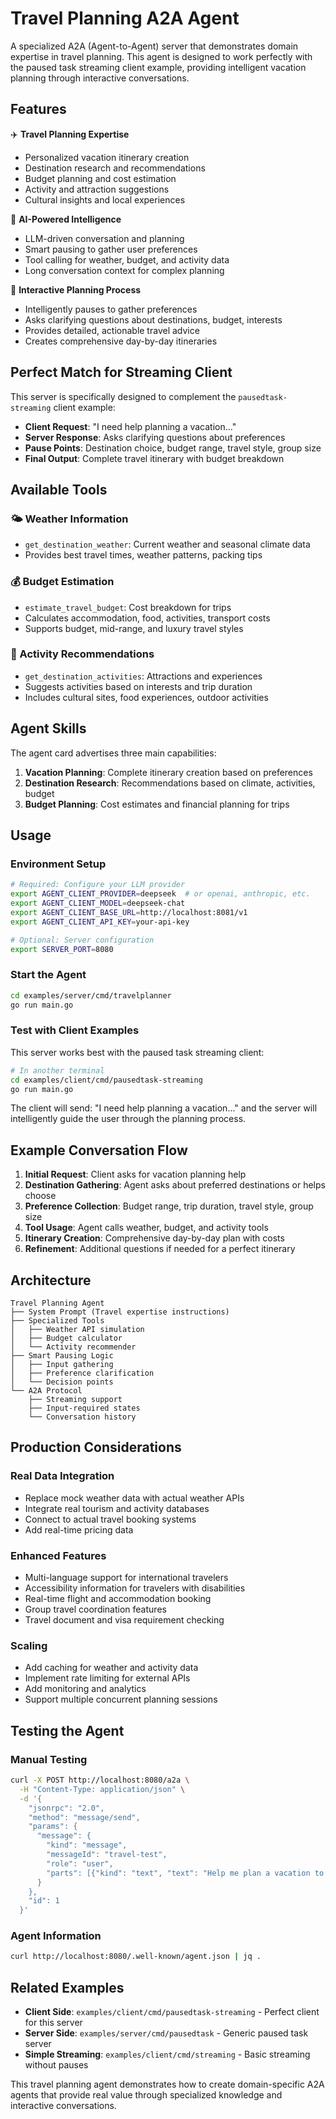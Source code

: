 # Travel Planning A2A Agent

A specialized A2A (Agent-to-Agent) server that demonstrates domain expertise in travel planning. This agent is designed to work perfectly with the paused task streaming client example, providing intelligent vacation planning through interactive conversations.

## Features

✈️ **Travel Planning Expertise**
- Personalized vacation itinerary creation
- Destination research and recommendations  
- Budget planning and cost estimation
- Activity and attraction suggestions
- Cultural insights and local experiences

🤖 **AI-Powered Intelligence**
- LLM-driven conversation and planning
- Smart pausing to gather user preferences
- Tool calling for weather, budget, and activity data
- Long conversation context for complex planning

🔄 **Interactive Planning Process**
- Intelligently pauses to gather preferences
- Asks clarifying questions about destinations, budget, interests
- Provides detailed, actionable travel advice
- Creates comprehensive day-by-day itineraries

## Perfect Match for Streaming Client

This server is specifically designed to complement the `pausedtask-streaming` client example:

- **Client Request**: "I need help planning a vacation..."
- **Server Response**: Asks clarifying questions about preferences
- **Pause Points**: Destination choice, budget range, travel style, group size
- **Final Output**: Complete travel itinerary with budget breakdown

## Available Tools

### 🌤️ Weather Information
- `get_destination_weather`: Current weather and seasonal climate data
- Provides best travel times, weather patterns, packing tips

### 💰 Budget Estimation  
- `estimate_travel_budget`: Cost breakdown for trips
- Calculates accommodation, food, activities, transport costs
- Supports budget, mid-range, and luxury travel styles

### 🎯 Activity Recommendations
- `get_destination_activities`: Attractions and experiences
- Suggests activities based on interests and trip duration
- Includes cultural sites, food experiences, outdoor activities

## Agent Skills

The agent card advertises three main capabilities:

1. **Vacation Planning**: Complete itinerary creation based on preferences
2. **Destination Research**: Recommendations based on climate, activities, budget
3. **Budget Planning**: Cost estimates and financial planning for trips

## Usage

### Environment Setup

```bash
# Required: Configure your LLM provider
export AGENT_CLIENT_PROVIDER=deepseek  # or openai, anthropic, etc.
export AGENT_CLIENT_MODEL=deepseek-chat
export AGENT_CLIENT_BASE_URL=http://localhost:8081/v1
export AGENT_CLIENT_API_KEY=your-api-key

# Optional: Server configuration
export SERVER_PORT=8080
```

### Start the Agent

```bash
cd examples/server/cmd/travelplanner
go run main.go
```

### Test with Client Examples

This server works best with the paused task streaming client:

```bash
# In another terminal
cd examples/client/cmd/pausedtask-streaming
go run main.go
```

The client will send: "I need help planning a vacation..." and the server will intelligently guide the user through the planning process.

## Example Conversation Flow

1. **Initial Request**: Client asks for vacation planning help
2. **Destination Gathering**: Agent asks about preferred destinations or helps choose
3. **Preference Collection**: Budget range, trip duration, travel style, group size
4. **Tool Usage**: Agent calls weather, budget, and activity tools
5. **Itinerary Creation**: Comprehensive day-by-day plan with costs
6. **Refinement**: Additional questions if needed for a perfect itinerary

## Architecture

```
Travel Planning Agent
├── System Prompt (Travel expertise instructions)
├── Specialized Tools
│   ├── Weather API simulation
│   ├── Budget calculator
│   └── Activity recommender
├── Smart Pausing Logic
│   ├── Input gathering
│   ├── Preference clarification
│   └── Decision points
└── A2A Protocol
    ├── Streaming support
    ├── Input-required states
    └── Conversation history
```

## Production Considerations

### Real Data Integration
- Replace mock weather data with actual weather APIs
- Integrate real tourism and activity databases
- Connect to actual travel booking systems
- Add real-time pricing data

### Enhanced Features
- Multi-language support for international travelers
- Accessibility information for travelers with disabilities
- Real-time flight and accommodation booking
- Group travel coordination features
- Travel document and visa requirement checking

### Scaling
- Add caching for weather and activity data
- Implement rate limiting for external APIs
- Add monitoring and analytics
- Support multiple concurrent planning sessions

## Testing the Agent

### Manual Testing
```bash
curl -X POST http://localhost:8080/a2a \
  -H "Content-Type: application/json" \
  -d '{
    "jsonrpc": "2.0",
    "method": "message/send", 
    "params": {
      "message": {
        "kind": "message",
        "messageId": "travel-test",
        "role": "user",
        "parts": [{"kind": "text", "text": "Help me plan a vacation to Japan"}]
      }
    },
    "id": 1
  }'
```

### Agent Information
```bash
curl http://localhost:8080/.well-known/agent.json | jq .
```

## Related Examples

- **Client Side**: `examples/client/cmd/pausedtask-streaming` - Perfect client for this server
- **Server Side**: `examples/server/cmd/pausedtask` - Generic paused task server
- **Simple Streaming**: `examples/client/cmd/streaming` - Basic streaming without pauses

This travel planning agent demonstrates how to create domain-specific A2A agents that provide real value through specialized knowledge and interactive conversations.
